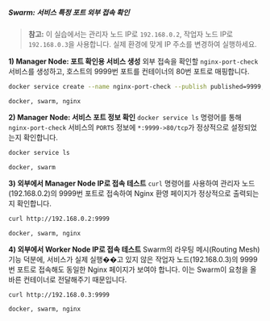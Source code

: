##### Swarm: 서비스 특정 포트 외부 접속 확인 #####

> **참고:** 이 실습에서는 관리자 노드 IP로 `192.168.0.2`, 작업자 노드 IP로 `192.168.0.3`을 사용합니다. 실제 환경에 맞게 IP 주소를 변경하여 실행하세요.

**1) Manager Node: 포트 확인용 서비스 생성**
외부 접속을 확인할 `nginx-port-check` 서비스를 생성하고, 호스트의 9999번 포트를 컨테이너의 80번 포트로 매핑합니다.

```bash
docker service create --name nginx-port-check --publish published=9999,target=80 nginx
```

```tech
docker, swarm, nginx
```

**2) Manager Node: 서비스 포트 정보 확인**
`docker service ls` 명령어를 통해 `nginx-port-check` 서비스의 `PORTS` 정보에 `*:9999->80/tcp`가 정상적으로 설정되었는지 확인합니다.

```bash
docker service ls
```

```tech
docker, swarm
```

**3) 외부에서 Manager Node IP로 접속 테스트**
`curl` 명령어를 사용하여 관리자 노드(192.168.0.2)의 9999번 포트로 접속하여 Nginx 환영 페이지가 정상적으로 출력되는지 확인합니다.

```bash
curl http://192.168.0.2:9999
```

```tech
docker, swarm, nginx
```

**4) 외부에서 Worker Node IP로 접속 테스트**
Swarm의 라우팅 메시(Routing Mesh) 기능 덕분에, 서비스가 실제 실행��고 있지 않은 작업자 노드(192.168.0.3)의 9999번 포트로 접속해도 동일한 Nginx 페이지가 보여야 합니다. 이는 Swarm이 요청을 올바른 컨테이너로 전달해주기 때문입니다.

```bash
curl http://192.168.0.3:9999
```

```tech
docker, swarm, nginx
```